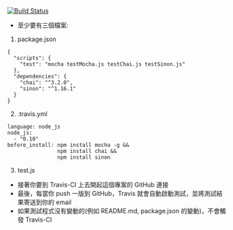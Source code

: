 [![Build Status](https://travis-ci.org/fbukevin/testTravis.svg?branch=master)](https://travis-ci.org/fbukevin/testTravis)



* 至少要有三個檔案:
1. package.json
```
{
  "scripts": {
    "test": "mocha testMocha.js testChai.js testSinon.js"
  },
  "dependencies": {
    "chai": "^3.2.0",
    "sinon": "^1.16.1"
  }
}
```
2. .travis.yml
```
language: node_js
node_js:
  - "0.10"
before_install: npm install mocha -g &&
                npm install chai &&
                npm install sinon
```
3. test.js


* 接著你要到 Travis-CI 上去開起這個專案的 GitHub 連接
* 最後，每當你 push 一版到 GitHub，Travis 就會自動啟動測試，並將測試結果寄送到你的 email
* 如果測試程式沒有變動的(例如 README.md, package.json 的變動)，不會觸發 Travis-CI